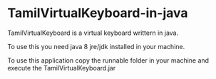 # TamilVirtualKeyboard-in-java
TamilVirtualKeyboard is a virtual keyboard writtern in java. 

To use this you need java 8 jre/jdk installed in your machine.

To use this application copy the runnable folder in your machine and execute the TamilVirtualKeyboard.jar

